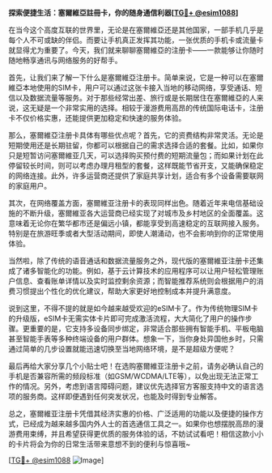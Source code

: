 **探索便捷生活：塞爾維亞註冊卡，你的随身通信利器[[TG💪+ @esim1088](https://t.me/s/esim1088)]**

在当今这个高度互联的世界里，无论是在塞爾維亞还是其他国家，一部手机几乎是每个人不可或缺的伴侣。而要让手机真正发挥其功能，一张优质的手机卡或流量卡就显得尤为重要了。今天，我们就来聊聊塞爾維亞的注册卡——一款能够让你随时随地畅享通讯与网络服务的好帮手。

首先，让我们来了解一下什么是塞爾維亞注册卡。简单来说，它是一种可以在塞爾維亞本地使用的SIM卡，用户可以通过这张卡接入当地的移动网络，享受通话、短信以及数据流量等服务。对于那些经常出差、旅行或是长期居住在塞爾維亞的人来说，这无疑是一个非常实用的选择。相较于漫游费用高昂的传统国际电话卡，注册卡不仅价格实惠，还能提供更加稳定和快速的服务体验。

那么，塞爾維亞注册卡具体有哪些优点呢？首先，它的资费结构非常灵活。无论是短期使用还是长期驻留，你都可以根据自己的需求选择合适的套餐。比如，如果你只是短暂访问塞爾維亚几天，可以选择购买预付费的短期流量包；而如果计划在此停留较长时间，则可以考虑办理月租型的套餐，这样既能节省开支，又能确保稳定的网络连接。此外，许多运营商还提供了家庭共享计划，适合有多个设备需要联网的家庭用户。

其次，在网络覆盖方面，塞爾維亚注册卡的表现同样出色。随着近年来电信基础设施的不断升级，塞爾維亚各大运营商已经实现了对城市及乡村地区的全面覆盖。这意味着无论你在繁华都市还是偏远小镇，都能享受到高速稳定的互联网接入服务。特别是在旅游旺季或者大型活动期间，即使人潮涌动，也不会影响到你的正常使用体验。

当然啦，除了传统的语音通话和数据流量服务之外，现代版的塞爾維亚注册卡还集成了诸多智能化的功能。例如，基于云计算技术的应用程序可以让用户轻松管理账户信息、查看账单详情以及实时监控剩余资源；而智能推荐系统则会根据用户的消费习惯提出个性化的优化建议，帮助大家更好地控制成本并提升满意度。

说到这里，不得不提的就是如今越来越受欢迎的eSIM卡了。作为传统物理SIM卡的升级版，eSIM卡无需实体卡片即可完成激活流程，大大简化了用户的操作步骤。更重要的是，它支持多设备同步绑定，非常适合那些拥有智能手机、平板电脑甚至智能手表等多种终端设备的用户群体。想象一下，当你身处异国他乡时，只需通过简单的几步设置就能迅速切换至当地网络环境，是不是超级方便呢？

最后再给大家分享几个小贴士吧！在选购塞爾維亚注册卡之前，请务必确认自己的手机是否兼容所需的频段标准（如GSM/WCDMA/LTE等），以免出现无法正常工作的情况。另外，考虑到语言障碍问题，建议优先选择官方客服支持中文的语言选项的服务商。这样即便遇到任何突发状况，也能及时得到专业解答。

总之，塞爾維亚注册卡凭借其经济实惠的价格、广泛适用的功能以及便捷的操作方式，已经成为越来越多国内外人士的首选通信工具之一。如果你也想摆脱高昂的漫游费用束缚，并且希望获得更优质的服务体验的话，不妨试试看吧！相信这款小小的卡片将会为你的日常生活带来意想不到的便利与惊喜哦~

[[TG💪+ @esim1088](https://t.me/s/esim1088) ![Image](https://i.postimg.cc/4NQfJmqS/Snipaste-2025-05-13-00-14-12.png)]